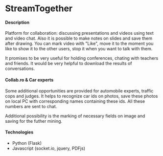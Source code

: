 # StreamTogether
#### Description
Platform for collaboration: discussing presentations and videos using text and video chat. Also it is possible to make notes on slides and save them after drawing. You can mark video with "Like", move it to the moment you like to show it to the other users, stop it when you want to talk with them. 

It promises to be very useful for holding conferences, chating with teachers and friends. It would be very helpful to download the results of conversations.

#### Collab.ro & Car experts
Some additional opportunities are provided for automobile experts, traffic cops and judges. It helps to recognize car ids on photos, save these photos on local PC with corresponding names containing these ids. All these numbers are sent to chat. 

Additional possibility is the marking of necessary fields on image and saving for the futher mining.

#### Technologies
* Python (Flask)
* Javascript (socket.io, jquery, PDFjs)

